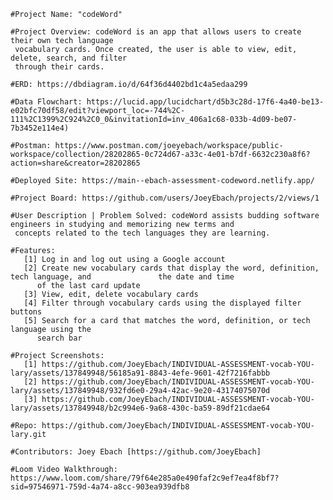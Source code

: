     #Project Name: "codeWord"

    #Project Overview: codeWord is an app that allows users to create their own tech language 
     vocabulary cards. Once created, the user is able to view, edit, delete, search, and filter 
     through their cards.    
   
    #ERD: https://dbdiagram.io/d/64f36d4402bd1c4a5edaa299
    
    #Data Flowchart: https://lucid.app/lucidchart/d5b3c28d-17f6-4a40-be13-e02bfc70df58/edit?viewport_loc=-744%2C-111%2C1399%2C924%2C0_0&invitationId=inv_406a1c68-033b-4d09-be07-7b3452e114e4)   

    #Postman: https://www.postman.com/joeyebach/workspace/public-workspace/collection/28202865-0c724d67-a33c-4e01-b7df-6632c230a8f6? action=share&creator=28202865
    
    #Deployed Site: https://main--ebach-assessment-codeword.netlify.app/

    #Project Board: https://github.com/users/JoeyEbach/projects/2/views/1

    #User Description | Problem Solved: codeWord assists budding software engineers in studying and memorizing new terms and 
     concepts related to the tech languages they are learning. 
    
    #Features: 
       [1] Log in and log out using a Google account
       [2] Create new vocabulary cards that display the word, definition, tech language, and               the date and time 
          of the last card update
       [3] View, edit, delete vocabulary cards
       [4] Filter through vocabulary cards using the displayed filter buttons
       [5] Search for a card that matches the word, definition, or tech language using the 
          search bar

    #Project Screenshots: 
       [1] https://github.com/JoeyEbach/INDIVIDUAL-ASSESSMENT-vocab-YOU-lary/assets/137849948/56185a91-8843-4efe-9601-42f7216fabbb
       [2] https://github.com/JoeyEbach/INDIVIDUAL-ASSESSMENT-vocab-YOU-lary/assets/137849948/932fd6e0-29a4-42ac-9e20-43174075070d
       [3] https://github.com/JoeyEbach/INDIVIDUAL-ASSESSMENT-vocab-YOU-lary/assets/137849948/b2c994e6-9a68-430c-ba59-89df21cdae64

    #Repo: https://github.com/JoeyEbach/INDIVIDUAL-ASSESSMENT-vocab-YOU-lary.git

    #Contributors: Joey Ebach [https://github.com/JoeyEbach]

    #Loom Video Walkthrough: https://www.loom.com/share/79f64e285a0e490faf2c9ef7ea4f8bf7?sid=97546971-759d-4a74-a8cc-903ea939dfb8
